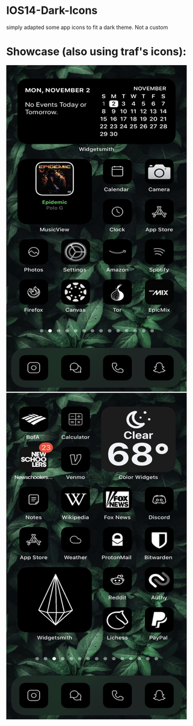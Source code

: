 # IOS14-Dark-Icons
simply adapted some app icons to fit a dark theme. Not a custom

# Showcase (also using traf's icons):


<img src="https://raw.githubusercontent.com/algertc/IOS14-Dark-Icons/main/IMG-2145.jpg" width="480" height="865" />
<img src="https://raw.githubusercontent.com/algertc/IOS14-Dark-Icons/main/IMG-2162.jpg" width="480" height="865" />

